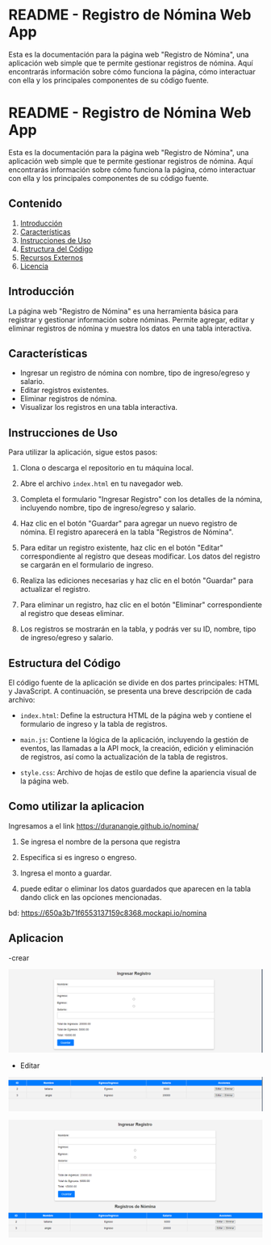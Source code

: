 # README - Registro de Nómina Web App

Esta es la documentación para la página web "Registro de Nómina", una aplicación web simple que te permite gestionar registros de nómina. Aquí encontrarás información sobre cómo funciona la página, cómo interactuar con ella y los principales componentes de su código fuente.


# README - Registro de Nómina Web App

Esta es la documentación para la página web "Registro de Nómina", una aplicación web simple que te permite gestionar registros de nómina. Aquí encontrarás información sobre cómo funciona la página, cómo interactuar con ella y los principales componentes de su código fuente.

## Contenido

1. [Introducción](#introducción)
2. [Características](#características)
3. [Instrucciones de Uso](#instrucciones-de-uso)
4. [Estructura del Código](#estructura-del-código)
5. [Recursos Externos](#recursos-externos)
6. [Licencia](#licencia)

## Introducción

La página web "Registro de Nómina" es una herramienta básica para registrar y gestionar información sobre nóminas. Permite agregar, editar y eliminar registros de nómina y muestra los datos en una tabla interactiva.

## Características

- Ingresar un registro de nómina con nombre, tipo de ingreso/egreso y salario.
- Editar registros existentes.
- Eliminar registros de nómina.
- Visualizar los registros en una tabla interactiva.

## Instrucciones de Uso

Para utilizar la aplicación, sigue estos pasos:

1. Clona o descarga el repositorio en tu máquina local.

2. Abre el archivo `index.html` en tu navegador web.

3. Completa el formulario "Ingresar Registro" con los detalles de la nómina, incluyendo nombre, tipo de ingreso/egreso y salario.

4. Haz clic en el botón "Guardar" para agregar un nuevo registro de nómina. El registro aparecerá en la tabla "Registros de Nómina".

5. Para editar un registro existente, haz clic en el botón "Editar" correspondiente al registro que deseas modificar. Los datos del registro se cargarán en el formulario de ingreso.

6. Realiza las ediciones necesarias y haz clic en el botón "Guardar" para actualizar el registro.

7. Para eliminar un registro, haz clic en el botón "Eliminar" correspondiente al registro que deseas eliminar.

8. Los registros se mostrarán en la tabla, y podrás ver su ID, nombre, tipo de ingreso/egreso y salario.

## Estructura del Código

El código fuente de la aplicación se divide en dos partes principales: HTML y JavaScript. A continuación, se presenta una breve descripción de cada archivo:

- `index.html`: Define la estructura HTML de la página web y contiene el formulario de ingreso y la tabla de registros.

- `main.js`: Contiene la lógica de la aplicación, incluyendo la gestión de eventos, las llamadas a la API mock, la creación, edición y eliminación de registros, así como la actualización de la tabla de registros.

- `style.css`: Archivo de hojas de estilo que define la apariencia visual de la página web.


## Como utilizar la aplicacion

Ingresamos a el link https://duranangie.github.io/nomina/ 

1. Se ingresa el nombre de la persona que registra

2. Especifica si es ingreso o engreso.

3. Ingresa el monto a guardar.

4. puede editar o eliminar los datos guardados que aparecen en la tabla dando click en las opciones mencionadas.

bd: https://650a3b71f6553137159c8368.mockapi.io/nomina


## Aplicacion

-crear 

![Alt text](image-2.png)

- Editar 

![Alt text](image-3.png)


![Alt text](image-4.png)
